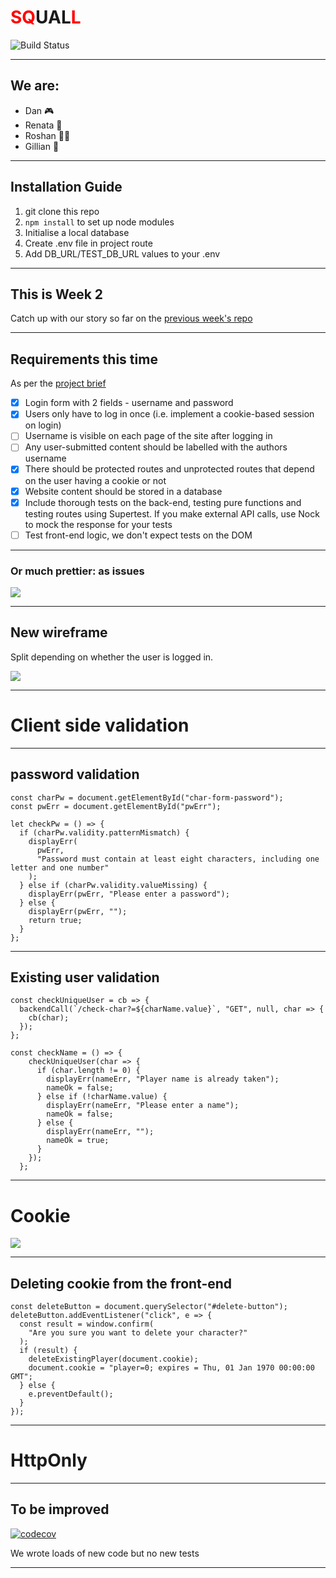 # <font color="red">SQ</font>UAL<font color="red">L</font>

![Build Status](https://travis-ci.org/fac18/week7-coda-squall.svg?branch=master)

---

## We are:
* Dan 🎮
* Renata 🐰
* Roshan 🙆🏾
* Gillian 🍬

---

## Installation Guide

1. git clone this repo
2. `npm install` to set up node modules
3. Initialise a local database
4. Create .env file in project route
5. Add DB_URL/TEST_DB_URL values to your .env

---

## This is Week 2

Catch up with our story so far on the [previous week's repo](https://github.com/fac18/week6-coda-squall/)

---

## Requirements this time

As per the [project brief](https://github.com/foundersandcoders/master-reference/blob/master/coursebook/week-7/project.md)

- [x] Login form with 2 fields - username and password
- [x] Users only have to log in once (i.e. implement a cookie-based session on login)
- [ ] Username is visible on each page of the site after logging in
- [ ] Any user-submitted content should be labelled with the authors username
- [x] There should be protected routes and unprotected routes that depend on the user having a cookie or not
- [x] Website content should be stored in a database
- [x] Include thorough tests on the back-end, testing pure functions and testing routes using Supertest. If you make external API calls, use Nock to mock the response for your tests
- [ ] Test front-end logic, we don't expect tests on the DOM

---

### Or much prettier: as issues

![](https://i.imgur.com/ryVnlhi.png)

---

## New wireframe

Split depending on whether the user is logged in.

![](https://i.imgur.com/ceY3rx8.jpg)

---


# Client side validation

---

<h2>
password validation 
</h2>


```javascript=
const charPw = document.getElementById("char-form-password");
const pwErr = document.getElementById("pwErr");

let checkPw = () => {
  if (charPw.validity.patternMismatch) {
    displayErr(
      pwErr,
      "Password must contain at least eight characters, including one letter and one number"
    );
  } else if (charPw.validity.valueMissing) {
    displayErr(pwErr, "Please enter a password");
  } else {
    displayErr(pwErr, "");
    return true;
  }
};
```

---

<h2>Existing user validation</h2>

```javascript=
const checkUniqueUser = cb => {
  backendCall(`/check-char?=${charName.value}`, "GET", null, char => {
    cb(char);
  });
};

const checkName = () => {
    checkUniqueUser(char => {
      if (char.length != 0) {
        displayErr(nameErr, "Player name is already taken");
        nameOk = false;
      } else if (!charName.value) {
        displayErr(nameErr, "Please enter a name");
        nameOk = false;
      } else {
        displayErr(nameErr, "");
        nameOk = true;
      }
    });
  };
```

---

# Cookie

![](https://media2.giphy.com/media/CoWGqp7Q7mx8c/giphy.gif?cid=790b7611636a482f64f2af8926814326341c12274e3d4d68&rid=giphy.gif)

---

<h2>
Deleting cookie from the front-end
</h2>

```javascript=
const deleteButton = document.querySelector("#delete-button");
deleteButton.addEventListener("click", e => {
  const result = window.confirm(
    "Are you sure you want to delete your character?"
  );
  if (result) {
    deleteExistingPlayer(document.cookie);
    document.cookie = "player=0; expires = Thu, 01 Jan 1970 00:00:00 GMT";
  } else {
    e.preventDefault();
  }
});
```

---

# HttpOnly

---

## To be improved

[![codecov](https://codecov.io/gh/fac18/week7-coda-squall/branch/master/graph/badge.svg)](https://codecov.io/gh/fac18/week7-coda-squall)

We wrote loads of new code but no new tests

---

